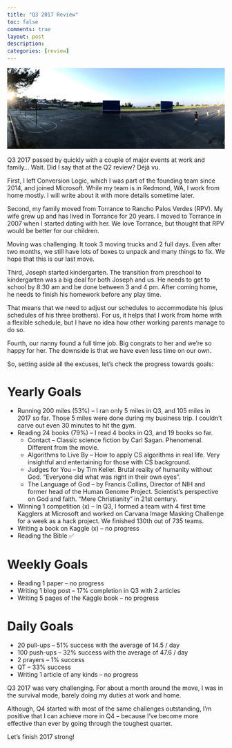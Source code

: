 ```yaml
---
title: "Q3 2017 Review"
toc: false
comments: true
layout: post
description:
categories: [review]
---
```


![](/images/20171018.jpg)

Q3 2017 passed by quickly with a couple of major events at work and family… Wait. Did I say that at the Q2 review? Déjà vu.

First, I left Conversion Logic, which I was part of the founding team since 2014, and joined Microsoft. While my team is in Redmond, WA, I work from home mostly. I will write about it with more details sometime later.

Second, my family moved from Torrance to Rancho Palos Verdes (RPV). My wife grew up and has lived in Torrance for 20 years. I moved to Torrance in 2007 when I started dating with her. We love Torrance, but thought that RPV would be better for our children.

Moving was challenging. It took 3 moving trucks and 2 full days. Even after two months, we still have lots of boxes to unpack and many things to fix. We hope that this is our last move.

Third, Joseph started kindergarten. The transition from preschool to kindergarten was a big deal for both Joseph and us. He needs to get to school by 8:30 am and be done between 3 and 4 pm. After coming home, he needs to finish his homework before any play time.

That means that we need to adjust our schedules to accommodate his (plus schedules of his three brothers). For us, it helps that I work from home with a flexible schedule, but I have no idea how other working parents manage to do so.

Fourth, our nanny found a full time job. Big congrats to her and we’re so happy for her. The downside is that we have even less time on our own.

So, setting aside all the excuses, let’s check the progress towards goals:

# Yearly Goals

* Running 200 miles (53%) – I ran only 5 miles in Q3, and 105 miles in 2017 so far. Those 5 miles were done during my business trip. I couldn’t carve out even 30 minutes to hit the gym.
* Reading 24 books (79%) – I read 4 books in Q3, and 19 books so far.
  * Contact – Classic science fiction by Carl Sagan. Phenomenal. Different from the movie.
  * Algorithms to Live By – How to apply CS algorithms in real life. Very insightful and entertaining for those with CS background.
  * Judges for You – by Tim Keller. Brutal reality of humanity without God. “Everyone did what was right in their own eyes”.
  * The Language of God – by Francis Collins, Director of NIH and former head of the Human Genome Project. Scientist’s perspective on God and faith. “Mere Christianity” in 21st century.
* Winning 1 competition (x) – In Q3, I formed a team with 4 first time Kagglers at Microsoft and worked on Carvana Image Masking Challenge for a week as a hack project. We finished 130th out of 735 teams.
* Writing a book on Kaggle (x) – no progress
* Reading the Bible ✅

# Weekly Goals
* Reading 1 paper – no progress
* Writing 1 blog post – 17% completion in Q3 with 2 articles
* Writing 5 pages of the Kaggle book – no progress

# Daily Goals

* 20 pull-ups – 51% success with the average of 14.5 / day
* 100 push-ups – 32% success with the average of 47.6 / day
* 2 prayers – 1% success
* QT – 33% success
* Writing 1 article of any kinds – no progress

Q3 2017 was very challenging. For about a month around the move, I was in the survival mode, barely doing my duties at work and home.

Although, Q4 started with most of the same challenges outstanding, I’m positive that I can achieve more in Q4 – because I’ve become more effective than ever by going through the toughest quarter.

Let’s finish 2017 strong!